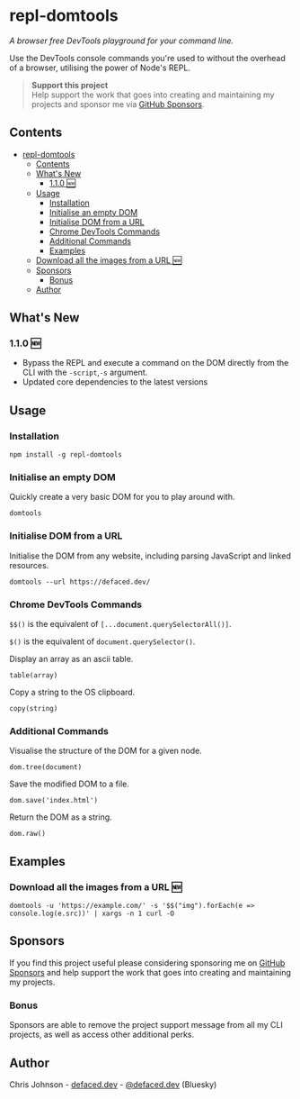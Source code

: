 # repl-domtools

*A browser free DevTools playground for your command line.*

Use the DevTools console commands you're used to without the overhead of a browser, utilising the power of Node's REPL.

> **Support this project** <br/> Help support the work that goes into creating and maintaining my projects and sponsor me via [GitHub Sponsors](https://github.com/sponsors/workeffortwaste/).

## Contents

- [repl-domtools](#repl-domtools)
  - [Contents](#contents)
  - [What's New](#whats-new)
    - [1.1.0 🆕](#110-)
  - [Usage](#usage)
    - [Installation](#installation)
    - [Initialise an empty DOM](#initialise-an-empty-dom)
    - [Initialise DOM from a URL](#initialise-dom-from-a-url)
    - [Chrome DevTools Commands](#chrome-devtools-commands)
    - [Additional Commands](#additional-commands)
    - [Examples](#examples)
  - [Download all the images from a URL 🆕](#download-all-the-images-from-a-url-)
  - [Sponsors](#sponsors)
    - [Bonus](#bonus)
  - [Author](#author)

## What's New

### 1.1.0 🆕

* Bypass the REPL and execute a command on the DOM directly from the CLI with the `-script`,`-s` argument.
* Updated core dependencies to the latest versions

## Usage

### Installation 

```
npm install -g repl-domtools
```

### Initialise an empty DOM

Quickly create a very basic DOM for you to play around with.

```
domtools
```

### Initialise DOM from a URL

Initialise the DOM from any website, including parsing JavaScript and linked resources.

```
domtools --url https://defaced.dev/
```

### Chrome DevTools Commands

`$$()` is the equivalent of `[...document.querySelectorAll()]`.

`$()` is the equivalent of `document.querySelector()`.

Display an array as an ascii table.

```
table(array)
```

Copy a string to the OS clipboard.

```
copy(string)
```

### Additional Commands

Visualise the structure of the DOM for a given node.

```
dom.tree(document)
```

Save the modified DOM to a file.

```
dom.save('index.html')
```

Return the DOM as a string.

```
dom.raw()
```

## Examples

### Download all the images from a URL 🆕

```
domtools -u 'https://example.com/' -s '$$("img").forEach(e => console.log(e.src))' | xargs -n 1 curl -O
```

## Sponsors

If you find this project useful please considering sponsoring me on [GitHub Sponsors](https://github.com/sponsors/workeffortwaste/) and help support the work that goes into creating and maintaining my projects.

### Bonus

Sponsors are able to remove the project support message from all my CLI projects, as well as access other additional perks.

## Author

Chris Johnson - [defaced.dev](https://defaced.dev) - [@defaced.dev](https://bsky.app/profile/defaced.dev) (Bluesky)
            
